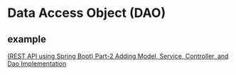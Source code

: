 # Data Access Object (DAO)

## example 
[(REST API using Spring Boot) Part-2 Adding Model, Service, Controller, and Dao Implementation](https://medium.com/javarevisited/rest-api-using-spring-boot-part-2-adding-model-service-controller-and-dao-implementation-697284b4ff38)
